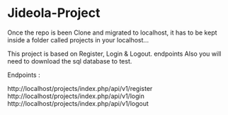 # Jideola-Project

Once the repo is been Clone and migrated to localhost, it has to be kept inside a folder called projects in your localhost...

This project is based on Register, Login & Logout. endpoints
Also you will need to download the sql database to test.

Endpoints : 

http://localhost/projects/index.php/api/v1/register <br/>
http://localhost/projects/index.php/api/v1/login <br/>
http://localhost/projects/index.php/api/v1/logout

